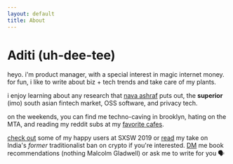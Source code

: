 ```yaml
---
layout: default
title: About
---
```


# Aditi (uh-dee-tee)

heyo. i'm product manager, with a special interest in magic internet money. for fun, i like to write about biz + tech trends and take care of my plants.

i enjoy learning about any research that [nava ashraf](https://ashrafnava.wordpress.com/) puts out, the **superior** (imo) south asian fintech market, OSS software, and privacy tech.

on the weekends, you can find me techno-caving in brooklyn, hating on the MTA, and reading my reddit subs at my [favorite cafes](https://www.notion.so/cafe-workspots-80b6b55555524fe88185d20806e30967).

[check out](https://www.youtube.com/watch?v=NhHs1lPCzK0https://www.youtube.com/watch?v=NhHs1lPCzK0) some of my happy users at SXSW 2019 or [read](https://thejuggernaut.com/article?id=7vkLiVyhWm5guuwTPcbTCl) my take on India's *former* traditionalist ban on crypto if you're interested. [DM](https://twitter.com/adeets_22) me book recommendations (nothing Malcolm Gladwell) or ask me to write for you 🗣
